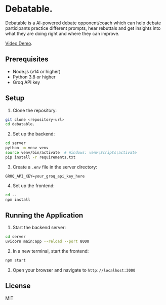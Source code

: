 # Debatable. 
Debatable is a AI-powered debate opponent/coach which can help debate participants practice different prompts, hear rebuttals and get insights into what they are doing right and where they can improve. 

[Video Demo](https://www.loom.com/share/128d288d1ebe4e89bcef1091c16f86a1?sid=33d64e8d-ac5d-42af-9ed7-bd16b847df09).

## Prerequisites
- Node.js (v14 or higher)
- Python 3.8 or higher
- Groq API key

## Setup
1. Clone the repository:
```bash
git clone <repository-url>
cd debatable.
```

2. Set up the backend:
```bash
cd server
python -m venv venv
source venv/bin/activate  # Windows: venv\Scripts\activate
pip install -r requirements.txt
```

3. Create a `.env` file in the server directory:
```
GROQ_API_KEY=your_groq_api_key_here
```

4. Set up the frontend:
```bash
cd ..
npm install
```

## Running the Application

1. Start the backend server:
```bash
cd server
uvicorn main:app --reload --port 8000
```

2. In a new terminal, start the frontend:
```bash
npm start
```

3. Open your browser and navigate to `http://localhost:3000`

## License
MIT
